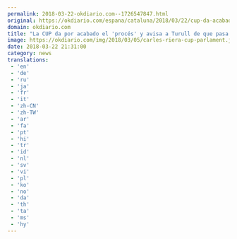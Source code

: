 ```yaml
---
permalink: 2018-03-22-okdiario.com--1726547847.html
original: https://okdiario.com/espana/cataluna/2018/03/22/cup-da-acabado-proces-avisa-turull-que-pasa-oposicion-2007689
domain: okdiario.com
title: "La CUP da por acabado el 'procés' y avisa a Turull de que pasa a la oposición"
image: https://okdiario.com/img/2018/03/05/carles-riera-cup-parlament.jpg
date: 2018-03-22 21:31:00
category: news
translations: 
 - 'en'
 - 'de'
 - 'ru'
 - 'ja'
 - 'fr'
 - 'it'
 - 'zh-CN'
 - 'zh-TW'
 - 'ar'
 - 'fa'
 - 'pt'
 - 'hi'
 - 'tr'
 - 'id'
 - 'nl'
 - 'sv'
 - 'vi'
 - 'pl'
 - 'ko'
 - 'no'
 - 'da'
 - 'th'
 - 'ta'
 - 'ms'
 - 'hy'
---
```


